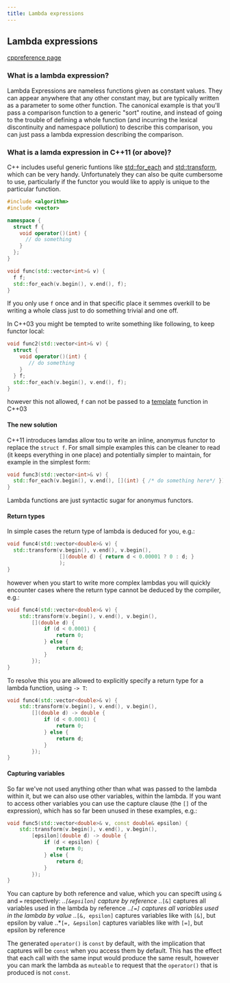```yaml
---
title: Lambda expressions
---
```


## Lambda expressions

[cppreference page](https://en.cppreference.com/w/cpp/language/lambda)

### What is a lambda expression?

Lambda Expressions are nameless functions given as constant values. They can appear anywhere that any other constant may, but are typically written as a parameter to some other function. The canonical example is that you'll pass a comparison function to a generic "sort" routine, and instead of going to the trouble of defining a whole function (and incurring the lexical discontinuity and namespace pollution) to describe this comparison, you can just pass a lambda expression describing the comparison.

### What is a lamda expression in C++11 (or above)?

C++ includes useful generic funtions like [std::for_each](https://en.cppreference.com/w/cpp/algorithm/for_each) and [std::transform](https://en.cppreference.com/w/cpp/algorithm/transform), which can be very handy. Unfortunately they can also be quite cumbersome to use, particularly if the functor you would like to apply is unique to the particular function.

```c++
#include <algorithm>
#include <vector>

namespace {
  struct f {
    void operator()(int) {
      // do something
    }
  };
}

void func(std::vector<int>& v) {
  f f;
  std::for_each(v.begin(), v.end(), f);
}
```

If you only use ```f``` once and in that specific place it semmes overkill to be writing a whole class just to do something trivial and one off.

In C++03 you might be tempted to write something like following, to keep functor local:

```c++
void func2(std::vector<int>& v) {
  struct {
    void operator()(int) {
       // do something
    }
  } f;
  std::for_each(v.begin(), v.end(), f);
}
```
however this not allowed, ```f``` can not be passed to a [template](https://en.cppreference.com/w/cpp/language/templates) function in C++03

#### The new solution

C++11 introduces lamdas allow tou to write an inline, anonymus functor to replace the ```struct f```. For small simple examples this can be cleaner to read (it keeps everything in one place) and potentially simpler to maintain, for example in the simplest form:
```c++
void func3(std::vector<int>& v) {
  std::for_each(v.begin(), v.end(), [](int) { /* do something here*/ });
}
```
Lambda functions are just syntactic sugar for anonymus functors.

#### Return types

In simple cases the return type of lambda is deduced for you, e.g.:
```c++
void func4(std::vector<double>& v) {
  std::transform(v.begin(), v.end(), v.begin(),
                 [](double d) { return d < 0.00001 ? 0 : d; }
                 );
}
```
however when you start to write more complex lambdas you will quickly encounter cases where the return type cannot be deduced by the compiler, e.g.:
```c++
void func4(std::vector<double>& v) {
    std::transform(v.begin(), v.end(), v.begin(),
        [](double d) {
            if (d < 0.0001) {
                return 0;
            } else {
                return d;
            }
        });
}
```
To resolve this you are allowed to explicitly specify a return type for a lambda function, using ``` -> T ```:
```c++
void func4(std::vector<double>& v) {
    std::transform(v.begin(), v.end(), v.begin(),
        [](double d) -> double {
            if (d < 0.0001) {
                return 0;
            } else {
                return d;
            }
        });
}
```

#### Capturing variables
So far we've not used anything other than what was passed to the lambda within it, but we can also use other variables, within the lambda. If you want to access other variables you can use the capture clause (the ```[]``` of the expression), which has so far been unused in these examples, e.g.:
```c++
void func5(std::vector<double>& v, const double& epsilon) {
    std::transform(v.begin(), v.end(), v.begin(),
        [epsilon](double d) -> double {
            if (d < epsilon) {
                return 0;
            } else {
                return d;
            }
        });
}
```

You can capture by both reference and value, which you can specift using ```&``` and ```=``` respectively:
..*```[&epsilon]``` capture by reference
..*```[&]``` captures all variables used in the lambda by reference
..*```[=]``` captures all variables used in the lambda by value
..*```[&, epsilon]``` captures variables like with ```[&]```, but epsilon by value
..*```[=, &epsilon]``` captures variables like with ```[=]```, but epsilon by reference

The generated ```operator()``` is ```const``` by default, with the implication that captures will be ```const``` when you access them by default. This has the effect that each call with the same input would produce the same result, however you can mark the lambda as ```muteable``` to request that the ```operator()``` that is produced is not ```const```.
